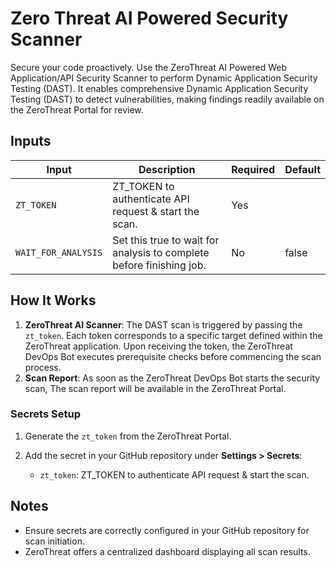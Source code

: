 # Zero Threat AI Powered Security Scanner

Secure your code proactively. Use the ZeroThreat AI Powered Web Application/API Security Scanner to perform Dynamic Application Security Testing (DAST). It enables comprehensive Dynamic Application Security Testing (DAST) to detect vulnerabilities, making findings readily available on the ZeroThreat Portal for review.

## Inputs

| Input               | Description                                                          | Required | Default |
| ------------------- | -------------------------------------------------------------------- | -------- | ------- |
| `ZT_TOKEN`          | ZT_TOKEN to authenticate API request & start the scan.               | Yes      |         |
| `WAIT_FOR_ANALYSIS` | Set this true to wait for analysis to complete before finishing job. | No       | false   |


## How It Works

1. **ZeroThreat AI Scanner**: The DAST scan is triggered by passing the `zt_token`. Each token corresponds to a specific target defined within the ZeroThreat application. Upon receiving the token, the ZeroThreat DevOps Bot executes prerequisite checks before commencing the scan process.
2. **Scan Report**: As soon as the ZeroThreat DevOps Bot starts the security scan, The scan report will be available in the ZeroThreat Portal.

### Secrets Setup
1. Generate the `zt_token` from the ZeroThreat Portal.
   
2. Add the secret in your GitHub repository under **Settings > Secrets**:
    - `zt_token`: ZT_TOKEN to authenticate API request & start the scan.


## Notes

- Ensure secrets are correctly configured in your GitHub repository for scan initiation. 
- ZeroThreat offers a centralized dashboard displaying all scan results.

